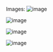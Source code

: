 Images:
![image](https://github.com/user-attachments/assets/ace8db8a-f911-4855-8ee5-a4319e562308)

![image](https://github.com/user-attachments/assets/99b56ae3-7806-45e3-a8cc-722d5dba42a5)

![image](https://github.com/user-attachments/assets/078349e4-42c0-4f6d-8528-60ad17feda06)

![image](https://github.com/user-attachments/assets/1fd6b9b2-f01d-4222-98ce-0ead25839c16)
